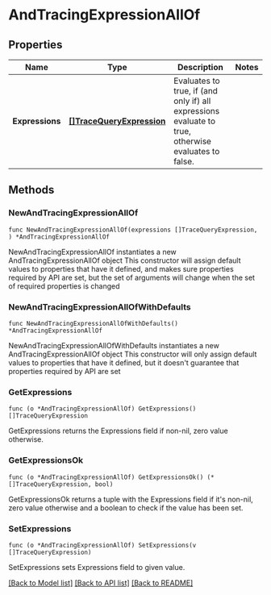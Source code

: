 # AndTracingExpressionAllOf

## Properties

Name | Type | Description | Notes
------------ | ------------- | ------------- | -------------
**Expressions** | [**[]TraceQueryExpression**](TraceQueryExpression.md) | Evaluates to true, if (and only if) all expressions evaluate to true, otherwise evaluates to false. | 

## Methods

### NewAndTracingExpressionAllOf

`func NewAndTracingExpressionAllOf(expressions []TraceQueryExpression, ) *AndTracingExpressionAllOf`

NewAndTracingExpressionAllOf instantiates a new AndTracingExpressionAllOf object
This constructor will assign default values to properties that have it defined,
and makes sure properties required by API are set, but the set of arguments
will change when the set of required properties is changed

### NewAndTracingExpressionAllOfWithDefaults

`func NewAndTracingExpressionAllOfWithDefaults() *AndTracingExpressionAllOf`

NewAndTracingExpressionAllOfWithDefaults instantiates a new AndTracingExpressionAllOf object
This constructor will only assign default values to properties that have it defined,
but it doesn't guarantee that properties required by API are set

### GetExpressions

`func (o *AndTracingExpressionAllOf) GetExpressions() []TraceQueryExpression`

GetExpressions returns the Expressions field if non-nil, zero value otherwise.

### GetExpressionsOk

`func (o *AndTracingExpressionAllOf) GetExpressionsOk() (*[]TraceQueryExpression, bool)`

GetExpressionsOk returns a tuple with the Expressions field if it's non-nil, zero value otherwise
and a boolean to check if the value has been set.

### SetExpressions

`func (o *AndTracingExpressionAllOf) SetExpressions(v []TraceQueryExpression)`

SetExpressions sets Expressions field to given value.



[[Back to Model list]](../README.md#documentation-for-models) [[Back to API list]](../README.md#documentation-for-api-endpoints) [[Back to README]](../README.md)


